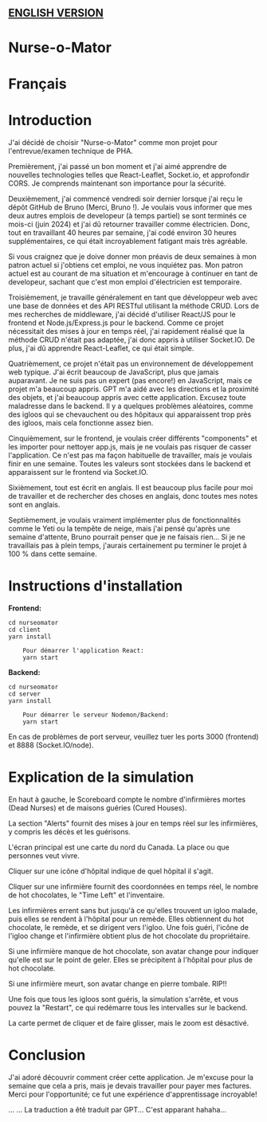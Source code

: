 ## [ENGLISH VERSION](README.md)

# Nurse-o-Mator

# Français

# Introduction

J'ai décidé de choisir "Nurse-o-Mator" comme mon projet pour l'entrevue/examen technique de PHA.

Premièrement, j'ai passé un bon moment et j'ai aimé apprendre de nouvelles technologies telles que React-Leaflet, Socket.io, et approfondir CORS. Je comprends maintenant son importance pour la sécurité.

Deuxièmement, j'ai commencé vendredi soir dernier lorsque j'ai reçu le dépôt GitHub de Bruno (Merci, Bruno !). Je voulais vous informer que mes deux autres emplois de developeur (à temps partiel) se sont terminés ce mois-ci (juin 2024) et j'ai dû retourner travailler comme électricien. Donc, tout en travaillant 40 heures par semaine, j'ai codé environ 30 heures supplémentaires, ce qui était incroyablement fatigant mais très agréable.

Si vous craignez que je doive donner mon préavis de deux semaines à mon patron actuel si j'obtiens cet emploi, ne vous inquiétez pas. Mon patron actuel est au courant de ma situation et m'encourage à continuer en tant de developeur, sachant que c'est mon emploi d'électricien est temporaire.

Troisièmement, je travaille généralement en tant que développeur web avec une base de données et des API RESTful utilisant la méthode CRUD. Lors de mes recherches de middleware, j'ai décidé d'utiliser React/JS pour le frontend et Node.js/Express.js pour le backend. Comme ce projet nécessitait des mises à jour en temps réel, j'ai rapidement réalisé que la méthode CRUD n'était pas adaptée, j'ai donc appris à utiliser Socket.IO. De plus, j'ai dû apprendre React-Leaflet, ce qui était simple.

Quatrièmement, ce projet n'était pas un environnement de développement web typique. J'ai écrit beaucoup de JavaScript, plus que jamais auparavant. Je ne suis pas un expert (pas encore!) en JavaScript, mais ce projet m'a beaucoup appris. GPT m'a aidé avec les directions et la proximité des objets, et j'ai beaucoup appris avec cette application. Excusez toute maladresse dans le backend. Il y a quelques problèmes aléatoires, comme des igloos qui se chevauchent ou des hôpitaux qui apparaissent trop près des igloos, mais cela fonctionne assez bien.

Cinquièmement, sur le frontend, je voulais créer différents "components" et les importer pour nettoyer app.js, mais je ne voulais pas risquer de casser l'application. Ce n'est pas ma façon habituelle de travailler, mais je voulais finir en une semaine. Toutes les valeurs sont stockées dans le backend et apparaissent sur le frontend via Socket.IO.

Sixièmement, tout est écrit en anglais. Il est beaucoup plus facile pour moi de travailler et de rechercher des choses en anglais, donc toutes mes notes sont en anglais.

Septièmement, je voulais vraiment implémenter plus de fonctionnalités comme le Yeti ou la tempête de neige, mais j'ai pensé qu'après une semaine d'attente, Bruno pourrait penser que je ne faisais rien... Si je ne travaillais pas à plein temps, j'aurais certainement pu terminer le projet à 100 % dans cette semaine.

# Instructions d'installation

**Frontend:**

    cd nurseomator
    cd client
    yarn install

        Pour démarrer l'application React:
        yarn start

**Backend:**

    cd nurseomator
    cd server
    yarn install

        Pour démarrer le serveur Nodemon/Backend:
        yarn start

En cas de problèmes de port serveur, veuillez tuer les ports 3000 (frontend) et 8888 (Socket.IO/node).

# Explication de la simulation

En haut à gauche, le Scoreboard compte le nombre d'infirmières mortes (Dead Nurses) et de maisons guéries (Cured Houses).

La section "Alerts" fournit des mises à jour en temps réel sur les infirmières, y compris les décès et les guérisons.

L'écran principal est une carte du nord du Canada. La place ou que personnes veut vivre.

Cliquer sur une icône d'hôpital indique de quel hôpital il s'agit.

Cliquer sur une infirmière fournit des coordonnées en temps réel, le nombre de hot chocolates, le "Time Left" et l'inventaire.

Les infirmières errent sans but jusqu'à ce qu'elles trouvent un igloo malade, puis elles se rendent à l'hôpital pour un remède. Elles obtiennent du hot chocolate, le remède, et se dirigent vers l'igloo. Une fois guéri, l'icône de l'igloo change et l'infirmière obtient plus de hot chocolate du propriétaire.

Si une infirmière manque de hot chocolate, son avatar change pour indiquer qu'elle est sur le point de geler. Elles se précipitent à l'hôpital pour plus de hot chocolate.

Si une infirmière meurt, son avatar change en pierre tombale. RIP!!

Une fois que tous les igloos sont guéris, la simulation s'arrête, et vous pouvez la "Restart", ce qui redémarre tous les intervalles sur le backend.

La carte permet de cliquer et de faire glisser, mais le zoom est désactivé.

# Conclusion

J'ai adoré découvrir comment créer cette application. Je m'excuse pour la semaine que cela a pris, mais je devais travailler pour payer mes factures. Merci pour l'opportunité; ce fut une expérience d'apprentissage incroyable!

... ... La traduction a êtê traduit par GPT... C'est apparant hahaha...
